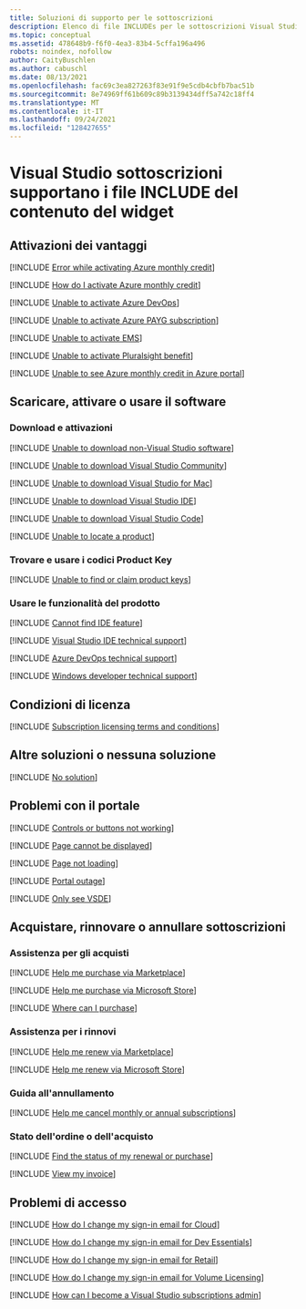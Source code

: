 ```yaml
---
title: Soluzioni di supporto per le sottoscrizioni
description: Elenco di file INCLUDEs per le sottoscrizioni Visual Studio supportano il contenuto del widget
ms.topic: conceptual
ms.assetid: 478648b9-f6f0-4ea3-83b4-5cffa196a496
robots: noindex, nofollow
author: CaityBuschlen
ms.author: cabuschl
ms.date: 08/13/2021
ms.openlocfilehash: fac69c3ea827263f83e91f9e5cdb4cbfb7bac51b
ms.sourcegitcommit: 8e74969ff61b609c89b3139434dff5a742c18ff4
ms.translationtype: MT
ms.contentlocale: it-IT
ms.lasthandoff: 09/24/2021
ms.locfileid: "128427655"
---
```

# <a name="visual-studio-subscriptions-support-widget-content-includes-files"></a>Visual Studio sottoscrizioni supportano i file INCLUDE del contenuto del widget

## <a name="benefit-activations"></a>Attivazioni dei vantaggi

[!INCLUDE [Error while activating Azure monthly credit](benefit-activation/includes/error-while-activating-azure-monthly-credit.md)]

[!INCLUDE [How do I activate Azure monthly credit](benefit-activation/includes/how-do-i-activate-azure-monthly-credit.md)]

[!INCLUDE [Unable to activate Azure DevOps](benefit-activation/includes/unable-to-activate-azure-devops.md)]

[!INCLUDE [Unable to activate Azure PAYG subscription](benefit-activation/includes/unable-to-activate-azure-pay-as-you-go-subscription.md)]

[!INCLUDE [Unable to activate EMS](benefit-activation/includes/unable-to-activate-enterprise-mobility-security-benefit.md)]

[!INCLUDE [Unable to activate Pluralsight benefit](benefit-activation/includes/unable-to-activate-pluralsight-benefit.md)]

[!INCLUDE [Unable to see Azure monthly credit in Azure portal](benefit-activation/includes/unable-to-see-azure-monthly-credit-in-azure-portal.md)]

## <a name="download-activate-or-use-software"></a>Scaricare, attivare o usare il software

### <a name="downloads-and-activations"></a>Download e attivazioni
[!INCLUDE [Unable to download non-Visual Studio software](downloading-activating-or-using-software/downloading-activating-or-using-software/includes/unable-to-download-software-non-visualstudio.md)]

[!INCLUDE [Unable to download Visual Studio Community](downloading-activating-or-using-software/downloading-activating-or-using-software/includes/unable-to-download-visual-studio-community.md)]

[!INCLUDE [Unable to download Visual Studio for Mac](downloading-activating-or-using-software/downloading-activating-or-using-software/includes/unable-to-download-visual-studio-for-mac.md)]

[!INCLUDE [Unable to download Visual Studio IDE](downloading-activating-or-using-software/downloading-activating-or-using-software/includes/unable-to-download-visual-studio-ide.md)]

[!INCLUDE [Unable to download Visual Studio Code](downloading-activating-or-using-software/downloading-activating-or-using-software/includes/unable-to-download-vs-code.md)]

[!INCLUDE [Unable to locate a product](downloading-activating-or-using-software/downloading-activating-or-using-software/includes/unable-to-locate-product.md)]

### <a name="find-and-use-product-keys"></a>Trovare e usare i codici Product Key
[!INCLUDE [Unable to find or claim product keys](downloading-activating-or-using-software/finding-or-using-product-keys/includes/unable-to-find-or-claim-product-keys.md)]

### <a name="use-product-features"></a>Usare le funzionalità del prodotto
[!INCLUDE [Cannot find IDE feature](downloading-activating-or-using-software/using-product-features/includes/cannot-find-ide-feature.md)]

[!INCLUDE [Visual Studio IDE technical support](downloading-activating-or-using-software/using-product-features/includes/visual-studio-ide-technical-support.md)]

[!INCLUDE [Azure DevOps technical support](downloading-activating-or-using-software/using-product-features/includes/azure-devops-technical-support.md)]

[!INCLUDE [Windows developer technical support](downloading-activating-or-using-software/using-product-features/includes/windows-developer-technical-support.md)]

## <a name="license-terms"></a>Condizioni di licenza

[!INCLUDE [Subscription licensing terms and conditions](licensing-terms/includes/subscription-licensing-terms-and-conditions.md)]

## <a name="other-solutions-or-no-solution"></a>Altre soluzioni o nessuna soluzione

[!INCLUDE [No solution](other-or-no-solution/includes/no-solution.md)]

## <a name="portal-issues"></a>Problemi con il portale

[!INCLUDE [Controls or buttons not working](portal-issue/includes/controls-or-buttons-not-working.md)]

[!INCLUDE [Page cannot be displayed](portal-issue/includes/page-cannot-be-displayed.md)]

[!INCLUDE [Page not loading](portal-issue/includes/page-not-loading.md)]

[!INCLUDE [Portal outage](portal-issue/includes/portal-outage.md)]

[!INCLUDE [Only see VSDE](portal-issue/includes/only-see-vsde.md)]

## <a name="purchase-renew-or-cancel-subscriptions"></a>Acquistare, rinnovare o annullare sottoscrizioni

### <a name="help-with-purchases"></a>Assistenza per gli acquisti
[!INCLUDE [Help me purchase via Marketplace](renewing-purchasing-or-canceling/help-purchasing/includes/help-me-purchase-marketplace.md)]

[!INCLUDE [Help me purchase via Microsoft Store](renewing-purchasing-or-canceling/help-purchasing/includes/help-me-purchase-microsoft-store.md)]

[!INCLUDE [Where can I purchase](renewing-purchasing-or-canceling/help-purchasing/includes/where-can-i-purchase-from.md)]

### <a name="help-with-renewals"></a>Assistenza per i rinnovi
[!INCLUDE [Help me renew via Marketplace](renewing-purchasing-or-canceling/help-renewing/includes/help-me-renew-marketplace.md)]

[!INCLUDE [Help me renew via Microsoft Store](renewing-purchasing-or-canceling/help-renewing/includes/help-me-renew-microsoft-store.md)]

### <a name="help-with-canceling"></a>Guida all'annullamento
[!INCLUDE [Help me cancel monthly or annual subscriptions](renewing-purchasing-or-canceling/help-canceling/includes/help-me-cancel-monthly-annual.md)]

### <a name="order-or-purchase-status"></a>Stato dell'ordine o dell'acquisto
[!INCLUDE [Find the status of my renewal or purchase](renewing-purchasing-or-canceling/order-or-purchase-status/includes/find-the-status-of-renewal-or-purchase.md)]

[!INCLUDE [View my invoice](renewing-purchasing-or-canceling/order-or-purchase-status/includes/viewing-my-bill.md)]

## <a name="issues-with-signing-in"></a>Problemi di accesso 

[!INCLUDE [How do I change my sign-in email for Cloud](signing-in/includes/how-do-i-change-my-sign-in-email-cloud-self.md)]

[!INCLUDE [How do I change my sign-in email for Dev Essentials](signing-in/includes/how-do-i-change-my-sign-in-email-dev-essentials.md)]

[!INCLUDE [How do I change my sign-in email for Retail](signing-in/includes/how-do-i-change-my-sign-in-email-retail.md)]

[!INCLUDE [How do I change my sign-in email for Volume Licensing](signing-in/includes/how-do-i-change-my-sign-in-email-volume-licensing.md)]

[!INCLUDE [How can I become a Visual Studio subscriptions admin](signing-in/includes/become-an-admin-or-super-admin.md)]